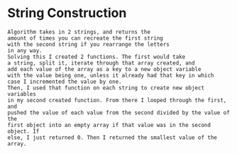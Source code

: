 # String Construction
	Algorithm takes in 2 strings, and returns the
	amount of times you can recreate the first string
	with the second string if you rearrange the letters 
	in any way. 
	Solving this I created 2 functions. The first would take
	a string, split it, iterate through that array created, and
	add each value of the array as a key to a new object variable
	with the value being one, unless it already had that key in which
	case I incremented the value by one.
	Then, I used that function on each string to create new object variables 
	in my second created function. From there I looped through the first, and
	pushed the value of each value from the second divided by the value of the
	first object into an empty array if that value was in the second object. If
	else, I just returned 0. Then I returned the smallest value of the array.